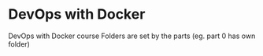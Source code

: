 # DevOps with Docker
DevOps with Docker course
Folders are set by the parts (eg. part 0 has own folder)
